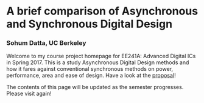 # A brief comparison of Asynchronous and Synchronous Digital Design
### Sohum Datta, UC Berkeley

Welcome to my course project homepage for EE241A: Advanced Digital ICs in Spring 2017. This is a study Asynchronous Digital Design methods and how it fares against conventional synchronous methods on power, performance, area and ease of design. Have a look at the [proposal](EE241B_Proposal.pdf)!

The contents of this page will be updated as the semester progresses. Please visit again!
